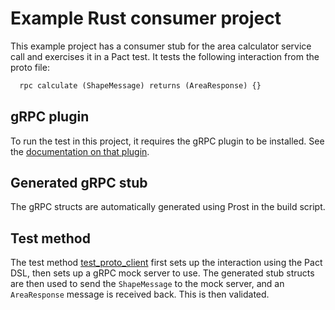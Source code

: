 # Example Rust consumer project

This example project has a consumer stub for the area calculator service call and exercises it in a Pact test. 
It tests the following interaction from the proto file:

```protobuf
  rpc calculate (ShapeMessage) returns (AreaResponse) {}
```

## gRPC plugin

To run the test in this project, it requires the gRPC plugin to be installed. See the [documentation on that plugin](https://github.com/pactflow/pact-protobuf-plugin#installation).

## Generated gRPC stub

The gRPC structs are automatically generated using Prost in the build script.

## Test method

The test method [test_proto_client](src/lib.rs) first sets up the interaction using the Pact DSL, then sets up a 
gRPC mock server to use. The generated stub structs are then used to send the `ShapeMessage` to the mock server, 
and an `AreaResponse` message is received back. This is then validated.
